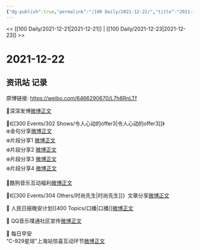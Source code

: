 ```yaml
---
{"dg-publish":true,"permalink":"/100 Daily/2021-12-22/","title":"2021-12-22","created":"2022-12-23T10:40:17.000+08:00","updated":"2023-02-26T00:50:16.000+08:00"}
---
```



<< [[100 Daily/2021-12-21\|2021-12-21]] | [[100 Daily/2021-12-23\|2021-12-23]] >>

# 2021-12-22

## 资讯站 记录

原博链接: https://weibo.com/6466290670/L7h8RnLTf

🌟深深发博[微博正文](https://m.weibo.cn/6466290670/4717304095443777)

🌟《[[300 Events/302 Shows/令人心动的offer3\|令人心动的offer3]]》  
❄️金句分享[微博正文](https://m.weibo.cn/6466290670/4717220393911615)  
❄️片段分享1 [微博正文](https://m.weibo.cn/6466290670/4717176965563210)  
❄️片段分享2 [微博正文](https://m.weibo.cn/6466290670/4717312609093873)  
❄️片段分享3 [微博正文](https://m.weibo.cn/6466290670/4717313104283349)  
❄️片段分享4 [微博正文](https://m.weibo.cn/6466290670/4717313398412645)

🌟酷狗音乐互动福利[微博正文](https://m.weibo.cn/6466290670/4717299686185942)

🌟《[[300 Events/304 Others/时尚先生\|时尚先生]]》文章分享[微博正文](https://m.weibo.cn/6466290670/4717290760700814)

🌟 人民日报晚安计划[[400 Topics/口播\|口播]][微博正文](https://m.weibo.cn/6466290670/4717298366286887)

🌟 QQ音乐噗通社区宣传[微博正文](https://m.weibo.cn/6466290670/4717156878780093)

🌟 每日早安  
“C-929星球”上海站惊喜互动环节[微博正文](https://m.weibo.cn/6466290670/4717124684088167)
